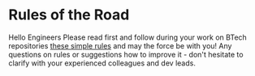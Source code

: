 # Rules of the Road

Hello Engineers
Please read first and follow during your work on BTech repositories [these simple rules](https://github.com/btech-devcenter/.github-private/blob/main/profile/README.md) and may the force be with you!
Any questions on rules or suggestions how to improve it - don't hesitate to clarify with your experienced colleagues and dev leads.
